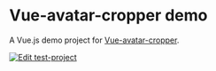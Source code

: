 # Vue-avatar-cropper demo

A Vue.js demo project for [Vue-avatar-cropper](https://github.com/overtrue/vue-avatar-cropper).

[![Edit test-project](https://codesandbox.io/static/img/play-codesandbox.svg)](https://codesandbox.io/s/github/overtrue/vue-avatar-cropper-demo/tree/master/)
